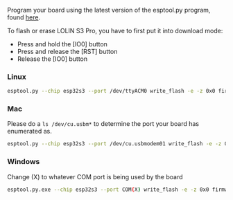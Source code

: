 Program your board using the latest version of the esptool.py program, found [here](https://github.com/espressif/esptool).

To flash or erase LOLIN S3 Pro, you have to first put it into download mode:

- Press and hold the [IO0] button
- Press and release the [RST] button
- Release the [IO0] button



### Linux
```bash
esptool.py --chip esp32s3 --port /dev/ttyACM0 write_flash -e -z 0x0 firmware.bin
```

### Mac
Please do a `ls /dev/cu.usbm*` to determine the port your board has enumerated as.
```bash
esptool.py --chip esp32s3 --port /dev/cu.usbmodem01 write_flash -e -z 0x0 firmware.bin
```

### Windows
Change (X) to whatever COM port is being used by the board
```bash
esptool.py.exe --chip esp32s3 --port COM(X) write_flash -e -z 0x0 firmware.bin
```
